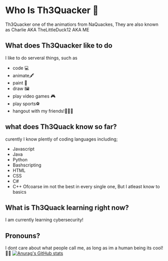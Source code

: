# Who Is Th3Quacker 🦆
Th3Quacker one of the animatiors from NaQuackes, They are also known as Charlie AKA TheLittleDuck12 AKA ME
## What does Th3Quacker like to do
I like to do serveral things, such as
- code 💻
- animate🖋️
- paint 🎨
- draw 🖼️
- play video games 🎮
- play sports⚽
- hangout with my friends!🧑‍🤝‍🧑
## what does Th3Quack know so far?
curently I know plently of coding languages including;
- Javascript
- Java
- Python
- Bashscripting
- HTML
- CSS
- C#
- C++
Ofcoarse im not the best in every single one, But I atleast know to basics
## What is Th3Quack learning right now?
I am currently learning cybersecurity!
## Pronouns?
I dont care about what people call me, as long as im a human being its cool! 🏳️‍🌈
[![Anurag's GitHub stats](https://github-readme-stats.vercel.app/api?username=Th3Quacker)](https://github.com/anuraghazra/github-readme-stats)

